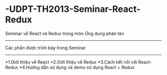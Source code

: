 # -UDPT-TH2013-Seminar-React-Redux
Seminar về React và Redux trong môn Ứng dụng phân tán
_________________________________________


Các phần được trình bày trong Seminar
_________________________________________
*1.Giới thiệu về React
*2.Giới thiệu về Redux
*3.Cách kết nối với React-Redux 
*4.Hướng dẫn sử dụng và demo sử dụng React + Redux
